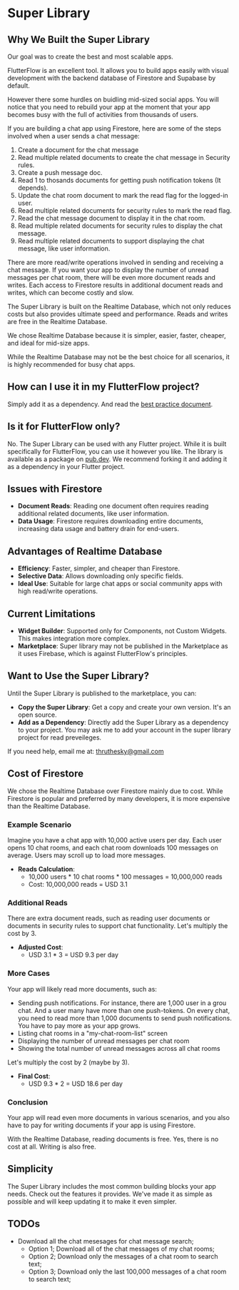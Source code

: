 # Super Library


## Why We Built the Super Library

Our goal was to create the best and most scalable apps.

FlutterFlow is an excellent tool. It allows you to build apps easily with visual development with the backend database of Firestore and Supabase by default.

However there some hurdles on buidling mid-sized social apps. You will notice that you need to rebuild your app at the moment that your app becomes busy with the full of activities from thousands of users.

If you are building a chat app using Firestore, here are some of the steps involved when a user sends a chat message:

1. Create a document for the chat message
2. Read multiple related documents to create the chat message in Security rules.
3. Create a push message doc.
4. Read 1 to thosands documents for getting push notification tokens (It depends).
5. Update the chat room document to mark the read flag for the logged-in user.
6. Read multiple related documents for security rules to mark the read flag.
7. Read the chat message document to display it in the chat room.
8. Read multiple related documents for security rules to display the chat message.
9. Read multiple related documents to support displaying the chat message, like user information.

There are more read/write operations involved in sending and receiving a chat message. If you want your app to display the number of unread messages per chat room, there will be even more document reads and writes. Each access to Firestore results in additional document reads and writes, which can become costly and slow.

The Super Library is built on the Realtime Database, which not only reduces costs but also provides ultimate speed and performance. Reads and writes are free in the Realtime Database.

We chose Realtime Database because it is simpler, easier, faster, cheaper, and ideal for mid-size apps.

While the Realtime Database may not be the best choice for all scenarios, it is highly recommended for busy chat apps.


## How can I use it in my FlutterFlow project?

Simply add it as a dependency. And read the [best practice document](./best_practice.md).




## Is it for FlutterFlow only?

No. The Super Library can be used with any Flutter project. While it is built specifically for FlutterFlow, you can use it however you like. The library is available as a package on [pub.dev](https://pub.dev). We recommend forking it and adding it as a dependency in your Flutter project.



## Issues with Firestore

- **Document Reads**: Reading one document often requires reading additional related documents, like user information.
- **Data Usage**: Firestore requires downloading entire documents, increasing data usage and battery drain for end-users.

## Advantages of Realtime Database

- **Efficiency**: Faster, simpler, and cheaper than Firestore.
- **Selective Data**: Allows downloading only specific fields.
- **Ideal Use**: Suitable for large chat apps or social community apps with high read/write operations.

## Current Limitations

- **Widget Builder**: Supported only for Components, not Custom Widgets. This makes integration more complex.
- **Marketplace**: Super library may not be published in the Marketplace as it uses Firebase, which is against FlutterFlow's principles.

## Want to Use the Super Library?

Until the Super Library is published to the marketplace, you can:

- **Copy the Super Library**: Get a copy and create your own version. It's an open source.
- **Add as a Dependency**: Directly add the Super Library as a dependency to your project. You may ask me to add your account in the super library project for read preveileges.

If you need help, email me at: thruthesky@gmail.com




## Cost of Firestore

We chose the Realtime Database over Firestore mainly due to cost. While Firestore is popular and preferred by many developers, it is more expensive than the Realtime Database.

### Example Scenario

Imagine you have a chat app with 10,000 active users per day. Each user opens 10 chat rooms, and each chat room downloads 100 messages on average. Users may scroll up to load more messages.

- **Reads Calculation**: 
  - 10,000 users * 10 chat rooms * 100 messages = 10,000,000 reads
  - Cost: 10,000,000 reads = USD 3.1

### Additional Reads

There are extra document reads, such as reading user documents or documents in security rules to support chat functionality. Let's multiply the cost by 3.

- **Adjusted Cost**: 
  - USD 3.1 * 3 = USD 9.3 per day

### More Cases

Your app will likely read more documents, such as:

- Sending push notifications. For instance, there are 1,000 user in a grou chat. And a user many have more than one push-tokens. On every chat, you need to read more than 1,000 documents to send push notifications. You have to pay more as your app grows.
- Listing chat rooms in a "my-chat-room-list" screen
- Displaying the number of unread messages per chat room
- Showing the total number of unread messages across all chat rooms

Let's multiply the cost by 2 (maybe by 3).

- **Final Cost**: 
  - USD 9.3 * 2 = USD 18.6 per day

### Conclusion

Your app will read even more documents in various scenarios, and you also have to pay for writing documents if your app is using Firestore.

With the Realtime Database, reading documents is free. Yes, there is no cost at all. Writing is also free.



## Simplicity

The Super Library includes the most common building blocks your app needs. Check out the features it provides. We've made it as simple as possible and will keep updating it to make it even simpler.






## TODOs


- Download all the chat mesesages for chat message search;
  - Option 1; Download all of the chat messages of my chat rooms;
  - Option 2; Download only the messages of a chat room to search text;
  - Option 3; Download only the last 100,000 messages of a chat room to search text;

